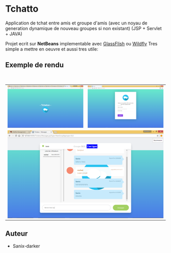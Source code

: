 # Tchatto
Application de tchat entre amis et groupe d'amis (avec un noyau de generation dynamique de nouveau groupes si non existant) (JSP + Servlet + JAVA)

Projet ecrit sur <b>NetBeans</b> implementable avec <u>GlassFlish</u> ou <u>Wildfly</u> Tres simple a mettre en oeuvre et aussi tres utile:


## Exemple de rendu

<br>
<table style="width:100%;">
  <tr>
    <td><img src="./images/img1.png"></td>
    <td><img src="./images/img2.png"></td>
  </tr>
  <tr>
    <td colspan="2"><img src="./images/img3.png"></td>
  </tr>
</table>

## Auteur

- Sanix-darker